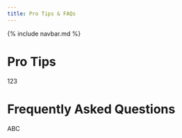 ```yaml
---
title: Pro Tips & FAQs
---
```


{% include navbar.md %}

# Pro Tips
123

# Frequently Asked Questions
ABC
